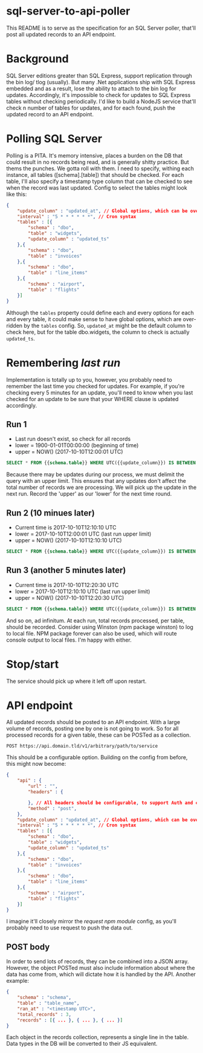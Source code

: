 # sql-server-to-api-poller
This README is to serve as the specification for an SQL Server poller,
that'll post all updated records to an API endpoint.

# Background
SQL Server editions greater than SQL Express, support replication through the bin log/ tlog (usually).
But many .Net applications ship with SQL Express embedded and as a result, lose the ability
to attach to the bin log for updates. Accordingly, it's impossible to check for updates to SQL Express
tables without checking periodically.
I'd like to build a NodeJS service that'll check n number of tables for updates, and for each found, push
the updated record to an API endpoint.

# Polling SQL Server
Polling is a PITA. It's memory intensive, places a burden on the DB that could result in no records
being read, and is generally shitty practice. But thems the punches. We gotta roll with them.
I need to specify, withing each instance, all tables ([schema].[table]) that should be checked.
For each table, I'll also specify a timestamp type column that can be checked to see when the record
was last updated.
Config to select the tables might look like this:
```json
{    
    "update_column" : "updated_at", // Global options, which can be over-ridden
    "interval" : "5 * * * * * *", // Cron syntax
    "tables" : [{
        "schema" : "dbo",
        "table" : "widgets",
        "update_column" : "updated_ts"
    },{
        "schema" : "dbo",
        "table" : "invoices"
    },{
        "schema" : "dbo",
        "table" : "line_items"
    },{
        "schema" : "airport",
        "table" : "flights"
    }]
}
```
Although the `tables` property could define each and every options for each and every table,
it could make sense to have global options, which are over-ridden by the `tables` config. So,
`updated_at` might be the default column to check here, but for the table dbo.widgets, the column
to check is actually `updated_ts`.

# Remembering _last run_
Implementation is totally up to you, however, you probably need to remember the last time you checked
for updates. For example, if you're checking every 5 minutes for an update, you'll need to know when you
last checked for an update to be sure that your WHERE clause is updated accordingly.

## Run 1
* Last run doesn't exist, so check for all records
* lower = 1900-01-01T00:00:00 (beginning of time)
* upper = NOW() (2017-10-10T12:00:01 UTC)
```SQL
SELECT * FROM {{schema.table}} WHERE UTC({{update_column}}) IS BETWEEN {{lower}} and {{upper}}
```
Because there may be updates during our process, we must delimit the query with an upper limit.
This ensures that any updates don't affect the total number of records we are processing.
We will pick up the update in the next run.
Record the 'upper' as our 'lower' for the next time round.

## Run 2 (10 minues later)
* Current time is 2017-10-10T12:10:10 UTC
* lower = 2017-10-10T12:00:01 UTC (last run upper limit)
* upper = NOW() (2017-10-10T12:10:10 UTC)
```SQL
SELECT * FROM {{schema.table}} WHERE UTC({{update_column}}) IS BETWEEN {{lower}} and {{upper}}
```

## Run 3 (another 5 minutes later)
* Current time is 2017-10-10T12:20:30 UTC
* lower = 2017-10-10T12:10:10 UTC (last run upper limit)
* upper = NOW() (2017-10-10T12:20:30 UTC)
```SQL
SELECT * FROM {{schema.table}} WHERE UTC({{update_column}}) IS BETWEEN {{lower}} and {{upper}}
```

And so on, ad infinitum. At each run, total records processed, per table, should be recorded. Consider
using Winston (npm package winston) to log to local file. NPM package forever can also be used, which 
will route console output to local files. I'm happy with either.

# Stop/start
The service should pick up where it left off upon restart.

# API endpoint
All updated records should be posted to an API endpoint. With a large volume of records, posting
one by one is not going to work. So for all processed records for a given table, these can be POSTed
as a collection.
```CURL
POST https://api.domain.tld/v1/arbitrary/path/to/service
```
This should be a configurable option. Building on the config from before, this might now become:
```json
{    
    "api" : {
        "url" : "",
        "headers" : {

        }, // All headers should be configurable, to support Auth and other Header-based mechanisms
        "method" : "post",
    },
    "update_column" : "updated_at", // Global options, which can be over-ridden
    "interval" : "5 * * * * * *", // Cron syntax
    "tables" : [{
        "schema" : "dbo",
        "table" : "widgets",
        "update_column" : "updated_ts"
    },{
        "schema" : "dbo",
        "table" : "invoices"
    },{
        "schema" : "dbo",
        "table" : "line_items"
    },{
        "schema" : "airport",
        "table" : "flights"
    }]
}
```
I imagine it'll closely mirror the _request npm module_ config, as you'll probably need to use request to push the data out.

## POST body
In order to send lots of records, they can be combined into a JSON array. However, the object POSTed
must also include information about where the data has come from, which will dictate how it is handled
by the API. Another example:
```JSON
{
    "schema" : "schema",
    "table" : "table_name",
    "ran_at" : "<timestamp UTC>",
    "total_records" : 3,
    "records" : [{ ... }, { ... }, { ... }]
}
```
Each object in the records collection, represents a single line in the table. Data types in the DB
will be converted to their JS equivalent. 